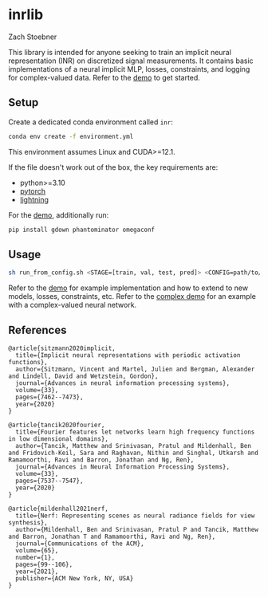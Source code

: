 # inrlib

Zach Stoebner

This library is intended for anyone seeking to train an implicit neural representation (INR) on discretized signal measurements. It contains basic implementations of a neural implicit MLP, losses, constraints, and logging for complex-valued data. Refer to the [demo](/demo.ipynb) to get started.  

## Setup

Create a dedicated conda environment called `inr`:

```bash
conda env create -f environment.yml
```

This environment assumes Linux and CUDA>=12.1.  

If the file doesn't work out of the box, the key requirements are:  

- python>=3.10  
- [pytorch](https://pytorch.org/get-started/locally/)
- [lightning](https://lightning.ai/docs/pytorch/stable/starter/installation.html)

For the [demo](/demo.ipynb), additionally run:  

```bash
pip install gdown phantominator omegaconf
```

## Usage

```bash
sh run_from_config.sh <STAGE=[train, val, test, pred]> <CONFIG=path/to/config> <GPUID=int>
```

Refer to the [demo](/inrlib/demo.ipynb) for example implementation and how to extend to new models, losses, constraints, etc. Refer to the [complex demo](/inrlib/complex_demo.ipynb) for an example with a complex-valued neural network.  

## References

```{bibliography}
@article{sitzmann2020implicit,
  title={Implicit neural representations with periodic activation functions},
  author={Sitzmann, Vincent and Martel, Julien and Bergman, Alexander and Lindell, David and Wetzstein, Gordon},
  journal={Advances in neural information processing systems},
  volume={33},
  pages={7462--7473},
  year={2020}
}

@article{tancik2020fourier,
  title={Fourier features let networks learn high frequency functions in low dimensional domains},
  author={Tancik, Matthew and Srinivasan, Pratul and Mildenhall, Ben and Fridovich-Keil, Sara and Raghavan, Nithin and Singhal, Utkarsh and Ramamoorthi, Ravi and Barron, Jonathan and Ng, Ren},
  journal={Advances in Neural Information Processing Systems},
  volume={33},
  pages={7537--7547},
  year={2020}
}

@article{mildenhall2021nerf,
  title={Nerf: Representing scenes as neural radiance fields for view synthesis},
  author={Mildenhall, Ben and Srinivasan, Pratul P and Tancik, Matthew and Barron, Jonathan T and Ramamoorthi, Ravi and Ng, Ren},
  journal={Communications of the ACM},
  volume={65},
  number={1},
  pages={99--106},
  year={2021},
  publisher={ACM New York, NY, USA}
}
```
